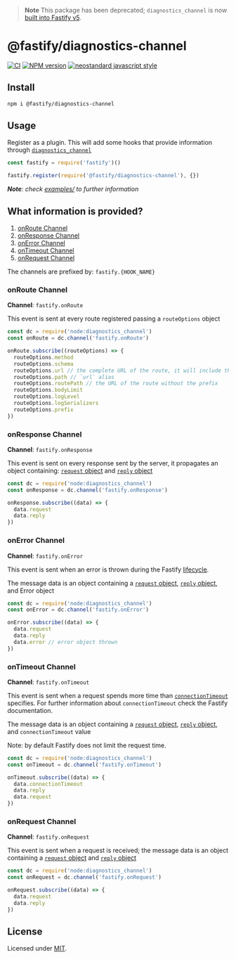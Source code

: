 > **Note**
> This package has been deprecated;
> `diagnostics_channel` is now [built into Fastify v5](https://fastify.dev/docs/latest/Reference/Hooks/#diagnostics-channel-hooks).

# @fastify/diagnostics-channel

[![CI](https://github.com/fastify/fastify-diagnostics-channel/actions/workflows/ci.yml/badge.svg?branch=master)](https://github.com/fastify/fastify-diagnostics-channel/actions/workflows/ci.yml)
[![NPM version](https://img.shields.io/npm/v/@fastify/diagnostics-channel.svg?style=flat)](https://www.npmjs.com/package/@fastify/diagnostics-channel)
[![neostandard javascript style](https://img.shields.io/badge/code_style-neostandard-brightgreen?style=flat)](https://github.com/neostandard/neostandard)

## Install
```sh
npm i @fastify/diagnostics-channel
```

## Usage

Register as a plugin. This will add some hooks that provide information through [`diagnostics_channel`](https://nodejs.org/api/diagnostics_channel.html)

```js
const fastify = require('fastify')()

fastify.register(require('@fastify/diagnostics-channel'), {})
```

_**Note**: check [examples/](./examples/index.js) to further information_

## What information is provided?

1. [onRoute Channel](#onroute-channel)
2. [onResponse Channel](#onresponse-channel)
3. [onError Channel](#onerror-channel)
4. [onTimeout Channel](#ontimeout-channel)
4. [onRequest Channel](#onrequest-channel)

The channels are prefixed by: `fastify.{HOOK_NAME}`

### onRoute Channel

**Channel**: `fastify.onRoute`

This event is sent at every route registered passing a `routeOptions` object

```js
const dc = require('node:diagnostics_channel')
const onRoute = dc.channel('fastify.onRoute')

onRoute.subscribe((routeOptions) => {
  routeOptions.method
  routeOptions.schema
  routeOptions.url // the complete URL of the route, it will include the prefix if any
  routeOptions.path // `url` alias
  routeOptions.routePath // the URL of the route without the prefix
  routeOptions.bodyLimit
  routeOptions.logLevel
  routeOptions.logSerializers
  routeOptions.prefix
})
```

### onResponse Channel

**Channel**: `fastify.onResponse`

This event is sent on every response sent by the server, it propagates an object containing: [`request` object](https://fastify.dev/docs/latest/Reference/Request) and [`reply` object](https://fastify.dev/docs/latest/Reference/Reply)

```js
const dc = require('node:diagnostics_channel')
const onResponse = dc.channel('fastify.onResponse')

onResponse.subscribe((data) => {
  data.request
  data.reply
})
```

### onError Channel

**Channel**: `fastify.onError`

This event is sent when an error is thrown during the Fastify [lifecycle](https://fastify.dev/docs/latest/Reference/Lifecycle/).

The message data is an object containing a [`request` object](https://fastify.dev/docs/latest/Reference/Request), [`reply` object](https://fastify.dev/docs/latest/Reference/Reply), and Error object

```js
const dc = require('node:diagnostics_channel')
const onError = dc.channel('fastify.onError')

onError.subscribe((data) => {
  data.request
  data.reply
  data.error // error object thrown
})
```

### onTimeout Channel

**Channel**: `fastify.onTimeout`

This event is sent when a request spends more time than [`connectionTimeout`](https://fastify.dev/docs/latest/Reference/Server/#connectiontimeout) specifies. For further information about `connectionTimeout` check the Fastify documentation.

The message data is an object containing a [`request` object](https://fastify.dev/docs/latest/Reference/Request), [`reply` object](https://fastify.dev/docs/latest/Reference/Reply), and `connectionTimeout` value

Note: by default Fastify does not limit the request time.

```js
const dc = require('node:diagnostics_channel')
const onTimeout = dc.channel('fastify.onTimeout')

onTimeout.subscribe((data) => {
  data.connectionTimeout
  data.reply
  data.request
})
```

### onRequest Channel

**Channel**: `fastify.onRequest`

This event is sent when a request is received; the message data is an object containing a [`request` object](https://fastify.dev/docs/latest/Reference/Request) and [`reply` object](https://fastify.dev/docs/latest/Reference/Reply)

```js
const dc = require('node:diagnostics_channel')
const onRequest = dc.channel('fastify.onRequest')

onRequest.subscribe((data) => {
  data.request
  data.reply
})
```

## License

Licensed under [MIT](./LICENSE).
